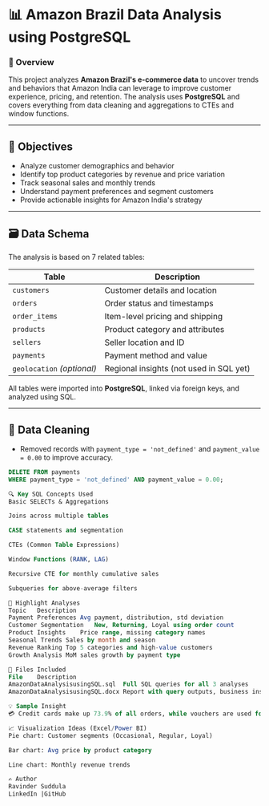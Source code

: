# 📊 Amazon Brazil Data Analysis using PostgreSQL

### 📝 Overview
This project analyzes **Amazon Brazil's e-commerce data** to uncover trends and behaviors that Amazon India can leverage to improve customer experience, pricing, and retention. The analysis uses **PostgreSQL** and covers everything from data cleaning and aggregations to CTEs and window functions.

---

## 🎯 Objectives
- Analyze customer demographics and behavior
- Identify top product categories by revenue and price variation
- Track seasonal sales and monthly trends
- Understand payment preferences and segment customers
- Provide actionable insights for Amazon India's strategy

---

## 🗃️ Data Schema
The analysis is based on 7 related tables:

| Table | Description |
|-------|-------------|
| `customers` | Customer details and location |
| `orders` | Order status and timestamps |
| `order_items` | Item-level pricing and shipping |
| `products` | Product category and attributes |
| `sellers` | Seller location and ID |
| `payments` | Payment method and value |
| `geolocation` *(optional)* | Regional insights (not used in SQL yet) |

All tables were imported into **PostgreSQL**, linked via foreign keys, and analyzed using SQL.

---

## 🧹 Data Cleaning
- Removed records with `payment_type = 'not_defined'` and `payment_value = 0.00` to improve accuracy.
```sql
DELETE FROM payments
WHERE payment_type = 'not_defined' AND payment_value = 0.00;

🔍 Key SQL Concepts Used
Basic SELECTs & Aggregations

Joins across multiple tables

CASE statements and segmentation

CTEs (Common Table Expressions)

Window Functions (RANK, LAG)

Recursive CTE for monthly cumulative sales

Subqueries for above-average filters

🧪 Highlight Analyses
Topic	Description
Payment Preferences	Avg payment, distribution, std deviation
Customer Segmentation	New, Returning, Loyal using order count
Product Insights	Price range, missing category names
Seasonal Trends	Sales by month and season
Revenue Ranking	Top 5 categories and high-value customers
Growth Analysis	MoM sales growth by payment type

📂 Files Included
File	Description
AmazonDataAnalysisusingSQL.sql	Full SQL queries for all 3 analyses
AmazonDataAnalysisusingSQL.docx	Report with query outputs, business insights, and recommendations

💡 Sample Insight
💳 Credit cards make up 73.9% of all orders, while vouchers are used for small consistent purchases — a valuable insight for Amazon India’s payment strategy.

📈 Visualization Ideas (Excel/Power BI)
Pie chart: Customer segments (Occasional, Regular, Loyal)

Bar chart: Avg price by product category

Line chart: Monthly revenue trends

✍️ Author
Ravinder Suddula
LinkedIn |GitHub
